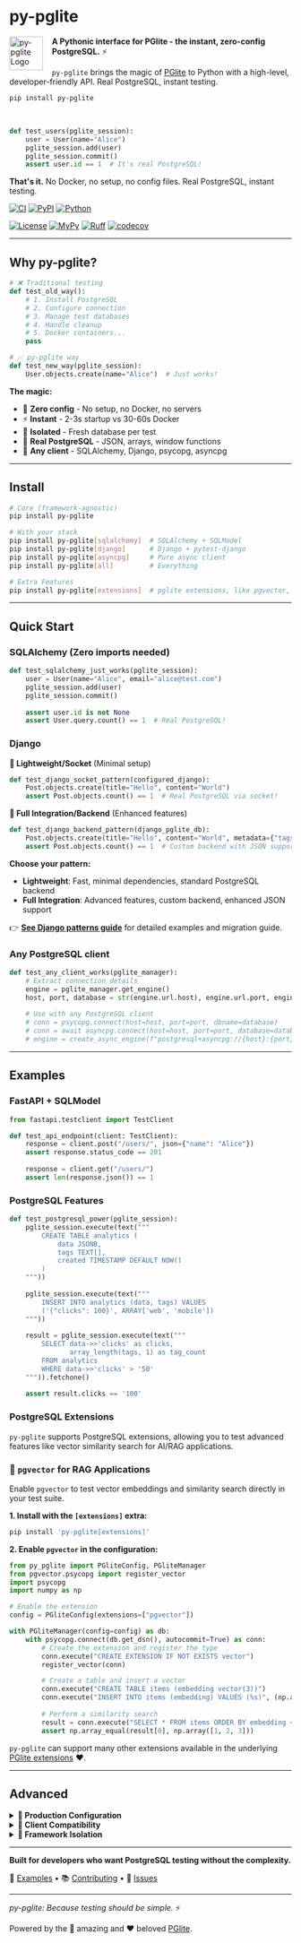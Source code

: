 # py-pglite

<img src="https://github.com/user-attachments/assets/3c6ef886-5075-4d82-a180-a6b1dafe792b" alt="py-pglite Logo" width="60" align="left" style="margin-right: 16px;"/>

**A Pythonic interface for PGlite - the instant, zero-config PostgreSQL.** ⚡️

`py-pglite` brings the magic of [PGlite](https://github.com/electric-sql/pglite) to Python with a high-level, developer-friendly API. Real PostgreSQL, instant testing.

`pip install py-pglite`

<br clear="all"/>

```python
def test_users(pglite_session):
    user = User(name="Alice")
    pglite_session.add(user)
    pglite_session.commit()
    assert user.id == 1  # It's real PostgreSQL!
```

**That's it.** No Docker, no setup, no config files. Real PostgreSQL, instant testing.

[![CI](https://github.com/wey-gu/py-pglite/actions/workflows/ci.yml/badge.svg)](https://github.com/wey-gu/py-pglite/actions/workflows/ci.yml) [![PyPI](https://badge.fury.io/py/py-pglite.svg)](https://badge.fury.io/py/py-pglite) [![Python](https://img.shields.io/pypi/pyversions/py-pglite.svg)](https://pypi.org/project/py-pglite/)

[![License](https://img.shields.io/pypi/l/py-pglite.svg)](https://github.com/wey-gu/py-pglite/blob/main/LICENSE) [![MyPy](https://img.shields.io/badge/type_checked-mypy-informational.svg)](https://mypy.readthedocs.io/en/stable/introduction.html) [![Ruff](https://img.shields.io/badge/style-ruff-blue?logo=ruff&logoColor=white)](https://github.com/astral-sh/ruff) [![codecov](https://codecov.io/github/wey-gu/py-pglite/graph/badge.svg?token=VQHDHT5LIM)](https://codecov.io/github/wey-gu/py-pglite)

---

## **Why py-pglite?**

```python
# ❌ Traditional testing
def test_old_way():
    # 1. Install PostgreSQL
    # 2. Configure connection  
    # 3. Manage test databases
    # 4. Handle cleanup
    # 5. Docker containers...
    pass

# ✅ py-pglite way  
def test_new_way(pglite_session):
    User.objects.create(name="Alice")  # Just works!
```

**The magic:**

- 🎯 **Zero config** - No setup, no Docker, no servers
- ⚡ **Instant** - 2-3s startup vs 30-60s Docker
- 🔄 **Isolated** - Fresh database per test
- 🐘 **Real PostgreSQL** - JSON, arrays, window functions
- 🚀 **Any client** - SQLAlchemy, Django, psycopg, asyncpg

---

## **Install**

```bash
# Core (framework-agnostic)
pip install py-pglite

# With your stack
pip install py-pglite[sqlalchemy]  # SQLAlchemy + SQLModel
pip install py-pglite[django]      # Django + pytest-django  
pip install py-pglite[asyncpg]     # Pure async client
pip install py-pglite[all]         # Everything

# Extra Features
pip install py-pglite[extensions]  # pglite extensions, like pgvector, fuzzystrmatch etc.
```

---

## **Quick Start**

### **SQLAlchemy** (Zero imports needed)

```python
def test_sqlalchemy_just_works(pglite_session):
    user = User(name="Alice", email="alice@test.com")  
    pglite_session.add(user)
    pglite_session.commit()
    
    assert user.id is not None
    assert User.query.count() == 1  # Real PostgreSQL!
```

### **Django**

**🔹 Lightweight/Socket** (Minimal setup)

```python  
def test_django_socket_pattern(configured_django):
    Post.objects.create(title="Hello", content="World")
    assert Post.objects.count() == 1  # Real PostgreSQL via socket!
```

**🔸 Full Integration/Backend** (Enhanced features)

```python  
def test_django_backend_pattern(django_pglite_db):
    Post.objects.create(title="Hello", content="World", metadata={"tags": ["test"]})
    assert Post.objects.count() == 1  # Custom backend with JSON support!
```

**Choose your pattern:**

- **Lightweight**: Fast, minimal dependencies, standard PostgreSQL backend
- **Full Integration**: Advanced features, custom backend, enhanced JSON support

👉 [**See Django patterns guide**](examples/testing-patterns/django/) for detailed examples and migration guide.

### **Any PostgreSQL client**

```python
def test_any_client_works(pglite_manager):
    # Extract connection details
    engine = pglite_manager.get_engine()
    host, port, database = str(engine.url.host), engine.url.port, engine.url.database
    
    # Use with any PostgreSQL client
    # conn = psycopg.connect(host=host, port=port, dbname=database)
    # conn = await asyncpg.connect(host=host, port=port, database=database)
    # engine = create_async_engine(f"postgresql+asyncpg://{host}:{port}/{database}")
```

---

## **Examples**

### **FastAPI + SQLModel**

```python
from fastapi.testclient import TestClient

def test_api_endpoint(client: TestClient):
    response = client.post("/users/", json={"name": "Alice"})
    assert response.status_code == 201
    
    response = client.get("/users/")
    assert len(response.json()) == 1
```

### **PostgreSQL Features**

```python
def test_postgresql_power(pglite_session):
    pglite_session.execute(text("""
        CREATE TABLE analytics (
            data JSONB,
            tags TEXT[],
            created TIMESTAMP DEFAULT NOW()
        )
    """))
    
    pglite_session.execute(text("""
        INSERT INTO analytics (data, tags) VALUES 
        ('{"clicks": 100}', ARRAY['web', 'mobile'])
    """))
    
    result = pglite_session.execute(text("""
        SELECT data->>'clicks' as clicks,
               array_length(tags, 1) as tag_count
        FROM analytics 
        WHERE data->>'clicks' > '50'
    """)).fetchone()
    
    assert result.clicks == '100'
```

### **PostgreSQL Extensions**

`py-pglite` supports PostgreSQL extensions, allowing you to test advanced features like vector similarity search for AI/RAG applications.

### **🚀 `pgvector` for RAG Applications**

Enable `pgvector` to test vector embeddings and similarity search directly in your test suite.

**1. Install with the `[extensions]` extra:**

```bash
pip install 'py-pglite[extensions]'
```

**2. Enable `pgvector` in the configuration:**

```python
from py_pglite import PGliteConfig, PGliteManager
from pgvector.psycopg import register_vector
import psycopg
import numpy as np

# Enable the extension
config = PGliteConfig(extensions=["pgvector"])

with PGliteManager(config=config) as db:
    with psycopg.connect(db.get_dsn(), autocommit=True) as conn:
        # Create the extension and register the type
        conn.execute("CREATE EXTENSION IF NOT EXISTS vector")
        register_vector(conn)

        # Create a table and insert a vector
        conn.execute("CREATE TABLE items (embedding vector(3))")
        conn.execute("INSERT INTO items (embedding) VALUES (%s)", (np.array([1, 2, 3]),))
        
        # Perform a similarity search
        result = conn.execute("SELECT * FROM items ORDER BY embedding <-> %s LIMIT 1", (np.array([1, 1, 1]),)).fetchone()
        assert np.array_equal(result[0], np.array([1, 2, 3]))
```

`py-pglite` can support many other extensions available in the underlying [PGlite extensions](https://pglite.dev/extensions/) ♥️.

---

## **Advanced**

<details>
<summary><strong>🔧 Production Configuration</strong></summary>

```python
from py_pglite import PGliteConfig
from py_pglite.sqlalchemy import SQLAlchemyPGliteManager

config = PGliteConfig(
    timeout=60,                    # Extended timeout for CI/CD
    log_level="INFO",              # Balanced logging
    cleanup_on_exit=True,          # Automatic cleanup
    work_dir=Path("./test-data")   # Custom directory
)

with SQLAlchemyPGliteManager(config) as manager:
    engine = manager.get_engine(
        pool_recycle=3600,         # Connection recycling
        echo=False                 # SQL logging
    )
```

</details>

<details>
<summary><strong>🔄 Client Compatibility</strong></summary>

```python
# py-pglite provides a REAL PostgreSQL server - any client works!

with SQLAlchemyPGliteManager() as manager:
    engine = manager.get_engine()
    url = engine.url
    
    # Extract connection details for any PostgreSQL client
    host, port, database = str(url.host), url.port, url.database
    
    # Examples for different clients:
    # psycopg:  psycopg.connect(host=host, port=port, dbname=database)
    # asyncpg:  await asyncpg.connect(host=host, port=port, database=database)
    # Django:   Uses custom py-pglite backend automatically
```

**Installation Matrix:**

| Client | Install | Use Case |
|--------|---------|----------|
| `[sqlalchemy]` | SQLAlchemy + SQLModel | ORM, modern Python |
| `[django]` | Django + pytest-django | Django projects |
| `[psycopg]` | psycopg (sync/async) | Raw SQL, custom |
| `[asyncpg]` | Pure async client | High-performance async |
| `[all]` | Everything | Full compatibility |

</details>

<details>
<summary><strong>🎯 Framework Isolation</strong></summary>

```bash
# Perfect isolation - no framework bleeding
pytest -m sqlalchemy -p no:django     # Pure SQLAlchemy
pytest -m django -p no:sqlalchemy     # Pure Django  
pytest tests/sqlalchemy/              # Directory isolation
```

</details>

---

**Built for developers who want PostgreSQL testing without the complexity.**

🎯 [Examples](examples/) • 📚 [Contributing](CONTRIBUTING.md) • 🐛 [Issues](https://github.com/wey-gu/py-pglite/issues)

---

*py-pglite: Because testing should be simple.* ⚡

Powered by the 🚀 amazing and ♥️ beloved [PGlite](https://github.com/electric-sql/pglite).
